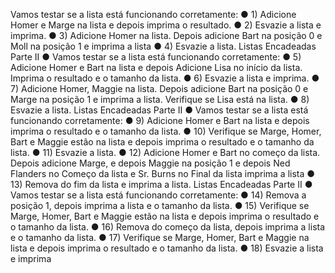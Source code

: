 Vamos testar se a lista está funcionando 
corretamente:
● 1) Adicione Homer e Marge na lista e depois 
imprima o resultado.
● 2) Esvazie a lista e imprima.
● 3) Adicione Homer na lista. Depois adicione Bart na 
posição 0 e Moll na posição 1 e imprima a lista
● 4) Esvazie a lista.
Listas Encadeadas Parte II
● Vamos testar se a lista está funcionando 
corretamente:
● 5) Adicione Homer e Bart na lista e depois Adicione 
Lisa no início da lista. Imprima o resultado e o 
tamanho da lista.
● 6) Esvazie a lista e imprima.
● 7) Adicione Homer, Maggie na lista. Depois adicione 
Bart na posição 0 e Marge na posição 1 e 
imprima a lista. Verifique se Lisa está na lista.
● 8) Esvazie a lista.
Listas Encadeadas Parte II
● Vamos testar se a lista está funcionando corretamente:
● 9) Adicione Homer e Bart na lista e depois imprima o 
resultado e o tamanho da lista.
● 10) Verifique se Marge, Homer, Bart e Maggie estão na 
lista e depois imprima o resultado e o tamanho da lista.
● 11) Esvazie a lista.
● 12) Adicione Homer e Bart no começo da lista. Depois 
adicione Marge, e depois Maggie na posição 1 e depois 
Ned Flanders no Começo da lista e Sr. Burns no Final 
da lista imprima a lista
● 13) Remova do fim da lista e imprima a lista.
Listas Encadeadas Parte II
● Vamos testar se a lista está funcionando corretamente:
● 14) Remova a posição 1, depois imprima a lista e o 
tamanho da lista.
● 15) Verifique se Marge, Homer, Bart e Maggie estão na 
lista e depois imprima o resultado e o tamanho da lista.
● 16) Remova do começo da lista, depois imprima a lista e o 
tamanho da lista.
● 17) Verifique se Marge, Homer, Bart e Maggie na lista e 
depois imprima o resultado e o tamanho da lista.
● 18) Esvazie a lista e imprima